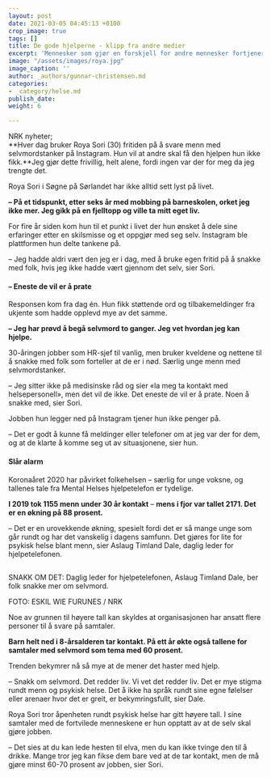 ```yaml
---
layout: post
date: 2021-03-05 04:45:13 +0100
crop_image: true
tags: []
title: De gode hjelperne - klipp fra andre medier
excerpt: 'Mennesker som gjør en forskjell for andre mennesker fortjener positiv omtale '
image: "/assets/images/roya.jpg"
image_caption: ''
author: _authors/gunnar-christensen.md
categories:
- _category/helse.md
publish_date: 
weight: 6

---
```

NRK nyheter;  
**Hver dag bruker Roya Sori (30) fritiden på å svare menn med selvmordstanker på Instagram. Hun vil at andre skal få den hjelpen hun ikke fikk.**Jeg gjør dette frivillig, helt alene, fordi ingen var der for meg da jeg trengte det.

Roya Sori i Søgne på Sørlandet har ikke alltid sett lyst på livet.

**– På et tidspunkt, etter seks år med mobbing på barneskolen, orket jeg ikke mer. Jeg gikk på en fjelltopp og ville ta mitt eget liv.**

For fire år siden kom hun til et punkt i livet der hun ønsket å dele sine erfaringer etter en skilsmisse og et oppgjør med seg selv. Instagram ble plattformen hun delte tankene på.

– Jeg hadde aldri vært den jeg er i dag, med å bruke egen fritid på å snakke med folk, hvis jeg ikke hadde vært gjennom det selv, sier Sori.

#### – Eneste de vil er å prate

Responsen kom fra dag én. Hun fikk støttende ord og tilbakemeldinger fra ukjente som hadde opplevd mye av det samme.

**– Jeg har prøvd å begå selvmord to ganger. Jeg vet hvordan jeg kan hjelpe.**

30-åringen jobber som HR-sjef til vanlig, men bruker kveldene og nettene til å snakke med folk som forteller at de er i nød. Særlig unge menn med selvmordstanker.

– Jeg sitter ikke på medisinske råd og sier «la meg ta kontakt med helsepersonell», men det vil de ikke. Det eneste de vil er å prate. Noen å snakke med, sier Sori.

Jobben hun legger ned på Instagram tjener hun ikke penger på.

– Det er godt å kunne få meldinger eller telefoner om at jeg var der for dem, og at de klarte å komme seg ut av situasjonene, sier hun.

#### Slår alarm

Koronaåret 2020 har påvirket folkehelsen – særlig for unge voksne, og tallenes tale fra Mental Helses hjelpetelefon er tydelige.

**I 2019 tok 1155 menn under 30 år kontakt** – **mens i fjor var tallet 2171. Det er en økning på 88 prosent.**

– Det er en urovekkende økning, spesielt fordi det er så mange unge som går rundt og har det vanskelig i dagens samfunn. Det gjøres for lite for psykisk helse blant menn, sier Aslaug Timland Dale, daglig leder for hjelpetelefonen.

![Aslaug Timland Dale, daglig leder i Mental Helse Norge, utenfor kontoret i Skien. Foto: Eskil Wie Furunes / NRK](data:image/gif;base64,R0lGODlhAQABAIAAAAAAAP///yH5BAEAAAAALAAAAAABAAEAAAIBRAA7 "Trykk for å øke størrelsen på bildet")

SNAKK OM DET: Daglig leder for hjelpetelefonen, Aslaug Timland Dale, ber folk snakke mer om selvmord.

FOTO: ESKIL WIE FURUNES / NRK

Noe av grunnen til høyere tall kan skyldes at organisasjonen har ansatt flere personer til å svare på samtaler.

**Barn helt ned i 8-årsalderen tar kontakt. På ett år økte også tallene for samtaler med selvmord som tema med 60 prosent.**

Trenden bekymrer nå så mye at de mener det haster med hjelp.

– Snakk om selvmord. Det redder liv. Vi vet det redder liv. Det er mye stigma rundt menn og psykisk helse. Det å ikke ha språk rundt sine egne følelser eller arenaer hvor det er greit, er bekymringsfullt, sier Dale.

Roya Sori tror åpenheten rundt psykisk helse har gitt høyere tall. I sine samtaler med de fortvilede menneskene er hun opptatt av at de selv skal gjøre jobben.

– Det sies at du kan lede hesten til elva, men du kan ikke tvinge den til å drikke. Mange tror jeg kan fikse dem bare ved at de tar kontakt, men de må gjøre minst 60-70 prosent av jobben, sier Sori.